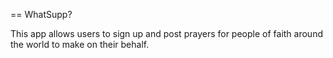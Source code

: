 == WhatSupp?

This app allows users to sign up and post prayers for people of faith around the world to make on their behalf.

